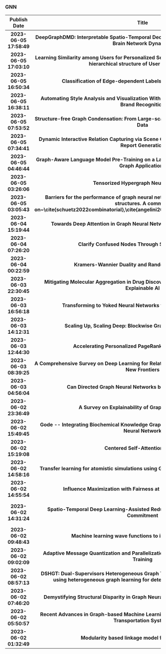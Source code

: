 
### GNN
|Publish Date|Title|Author|PDF|Code|
| :---: | :---: | :---: | :---: | :---: |
|**2023-06-05 17:58:49**|**DeepGraphDMD: Interpretable Spatio-Temporal Decomposition of Non-linear   Functional Brain Network Dynamics**|Md Asadullah Turja et.al.|[2306.03088v1](http://arxiv.org/abs/2306.03088v1)|null|
|**2023-06-05 17:03:10**|**Learning Similarity among Users for Personalized Session-Based   Recommendation from hierarchical structure of User-Session-Item**|Jisoo Cha et.al.|[2306.03040v1](http://arxiv.org/abs/2306.03040v1)|null|
|**2023-06-05 16:50:34**|**Classification of Edge-dependent Labels of Nodes in Hypergraphs**|Minyoung Choe et.al.|[2306.03032v1](http://arxiv.org/abs/2306.03032v1)|[link](https://github.com/young917/edgedependentnodelabel)|
|**2023-06-05 16:38:11**|**Automating Style Analysis and Visualization With Explainable AI -- Case   Studies on Brand Recognition**|Yu-hsuan Chen et.al.|[2306.03021v1](http://arxiv.org/abs/2306.03021v1)|[link](https://github.com/parksandrecfan/bignet-phone)|
|**2023-06-05 07:53:52**|**Structure-free Graph Condensation: From Large-scale Graphs to Condensed   Graph-free Data**|Xin Zheng et.al.|[2306.02664v1](http://arxiv.org/abs/2306.02664v1)|null|
|**2023-06-05 07:34:41**|**Dynamic Interactive Relation Capturing via Scene Graph Learning for   Robotic Surgical Report Generation**|Hongqiu Wang et.al.|[2306.02651v1](http://arxiv.org/abs/2306.02651v1)|null|
|**2023-06-05 04:46:44**|**Graph-Aware Language Model Pre-Training on a Large Graph Corpus Can Help   Multiple Graph Applications**|Han Xie et.al.|[2306.02592v1](http://arxiv.org/abs/2306.02592v1)|null|
|**2023-06-05 03:26:06**|**Tensorized Hypergraph Neural Networks**|Maolin Wang et.al.|[2306.02560v1](http://arxiv.org/abs/2306.02560v1)|null|
|**2023-06-05 03:05:43**|**Barriers for the performance of graph neural networks (GNN) in discrete   random structures. A comment   on~\cite{schuetz2022combinatorial},\cite{angelini2023modern},\cite{schuetz2023reply}**|David Gamarnik et.al.|[2306.02555v1](http://arxiv.org/abs/2306.02555v1)|null|
|**2023-06-04 15:19:44**|**Towards Deep Attention in Graph Neural Networks: Problems and Remedies**|Soo Yong Lee et.al.|[2306.02376v1](http://arxiv.org/abs/2306.02376v1)|[link](https://github.com/syleeheal/aero-gnn)|
|**2023-06-04 07:26:20**|**Clarify Confused Nodes Through Separated Learning**|Shengbo Gong et.al.|[2306.02285v1](http://arxiv.org/abs/2306.02285v1)|null|
|**2023-06-04 00:22:59**|**Kramers-Wannier Duality and Random Bond Ising Model**|Chaoming Song et.al.|[2306.02220v1](http://arxiv.org/abs/2306.02220v1)|null|
|**2023-06-03 22:30:45**|**Mitigating Molecular Aggregation in Drug Discovery with Predictive   Insights from Explainable AI**|Hunter Sturm et.al.|[2306.02206v1](http://arxiv.org/abs/2306.02206v1)|null|
|**2023-06-03 16:56:18**|**Transforming to Yoked Neural Networks to Improve ANN Structure**|Xinshun Liu et.al.|[2306.02157v1](http://arxiv.org/abs/2306.02157v1)|null|
|**2023-06-03 14:12:31**|**Scaling Up, Scaling Deep: Blockwise Graph Contrastive Learning**|Jintang Li et.al.|[2306.02117v1](http://arxiv.org/abs/2306.02117v1)|[link](https://github.com/edisonleeeee/blockgcl)|
|**2023-06-03 12:44:30**|**Accelerating Personalized PageRank Vector Computation**|Zhen Chen et.al.|[2306.02102v1](http://arxiv.org/abs/2306.02102v1)|null|
|**2023-06-03 08:39:25**|**A Comprehensive Survey on Deep Learning for Relation Extraction: Recent   Advances and New Frontiers**|Zhao Xiaoyan et.al.|[2306.02051v1](http://arxiv.org/abs/2306.02051v1)|null|
|**2023-06-03 04:56:04**|**Can Directed Graph Neural Networks be Adversarially Robust?**|Zhichao Hou et.al.|[2306.02002v1](http://arxiv.org/abs/2306.02002v1)|null|
|**2023-06-02 23:36:49**|**A Survey on Explainability of Graph Neural Networks**|Jaykumar Kakkad et.al.|[2306.01958v1](http://arxiv.org/abs/2306.01958v1)|null|
|**2023-06-02 15:49:45**|**Gode -- Integrating Biochemical Knowledge Graph into Pre-training   Molecule Graph Neural Network**|Pengcheng Jiang et.al.|[2306.01631v1](http://arxiv.org/abs/2306.01631v1)|null|
|**2023-06-02 15:19:08**|**Centered Self-Attention Layers**|Ameen Ali et.al.|[2306.01610v1](http://arxiv.org/abs/2306.01610v1)|null|
|**2023-06-02 14:58:16**|**Transfer learning for atomistic simulations using GNNs and kernel mean   embeddings**|John Falk et.al.|[2306.01589v1](http://arxiv.org/abs/2306.01589v1)|[link](https://github.com/isakfalk/atomistic_transfer_mekrr)|
|**2023-06-02 14:55:54**|**Influence Maximization with Fairness at Scale (Extended Version)**|Yuting Feng et.al.|[2306.01587v1](http://arxiv.org/abs/2306.01587v1)|null|
|**2023-06-02 14:31:24**|**Spatio-Temporal Deep Learning-Assisted Reduced Security-Constrained Unit   Commitment**|Arun Venkatesh Ramesh et.al.|[2306.01570v1](http://arxiv.org/abs/2306.01570v1)|null|
|**2023-06-02 09:48:43**|**Machine learning wave functions to identify fractal phases**|Tilen Cadez et.al.|[2306.01402v1](http://arxiv.org/abs/2306.01402v1)|null|
|**2023-06-02 09:02:09**|**Adaptive Message Quantization and Parallelization for Distributed   Full-graph GNN Training**|Borui Wan et.al.|[2306.01381v1](http://arxiv.org/abs/2306.01381v1)|[link](https://github.com/raywan-110/adaqp)|
|**2023-06-02 08:57:13**|**DSHGT: Dual-Supervisors Heterogeneous Graph Transformer -- A pioneer   study of using heterogeneous graph learning for detecting software   vulnerabilities**|Tiehua Zhang et.al.|[2306.01376v1](http://arxiv.org/abs/2306.01376v1)|null|
|**2023-06-02 07:46:20**|**Demystifying Structural Disparity in Graph Neural Networks: Can One Size   Fit All?**|Haitao Mao et.al.|[2306.01323v1](http://arxiv.org/abs/2306.01323v1)|null|
|**2023-06-02 05:50:57**|**Recent Advances in Graph-based Machine Learning for Applications in   Smart Urban Transportation Systems**|Hongde Wu et.al.|[2306.01282v1](http://arxiv.org/abs/2306.01282v1)|null|
|**2023-06-02 01:32:49**|**Modularity based linkage model for neuroevolution**|Yukai Qiao et.al.|[2306.01227v1](http://arxiv.org/abs/2306.01227v1)|null|
